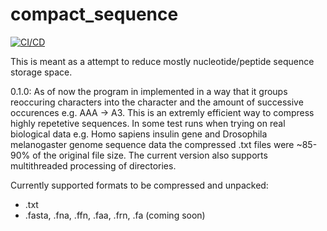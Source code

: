 # compact_sequence

[![CI/CD](https://github.com/HappyPotatoman/compact_sequence/actions/workflows/healthcheck.yml/badge.svg)](https://github.com/HappyPotatoman/compact_sequence/actions/workflows/healthcheck.yml)

This is meant as a attempt to reduce mostly nucleotide/peptide sequence storage space.

0.1.0: As of now the program in implemented in a way that it groups reoccuring characters into the character and the amount of successive occurences e.g. AAA -> A3. This is an extremly efficient way to compress highly repetetive sequences. In some test runs when trying on real biological data e.g. Homo sapiens insulin gene and Drosophila melanogaster genome sequence data the compressed .txt files were ~85-90% of the original file size.
The current version also supports multithreaded processing of directories.

Currently supported formats to be compressed and unpacked:

  - .txt
  - .fasta, .fna, .ffn, .faa, .frn, .fa (coming soon)
